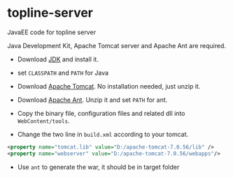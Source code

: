 topline-server
==============

JavaEE code for topline server

Java Development Kit, Apache Tomcat server and Apache Ant are required.

* Download [JDK](http://www.oracle.com/technetwork/java/javase/downloads/index.html) and install it.

* set `CLASSPATH` and `PATH` for Java

* Download [Apache Tomcat](http://tomcat.apache.org/). No installation needed, just unzip it.

* Download [Apache Ant](http://ant.apache.org/). Unzip it and set `PATH` for ant.

* Copy the binary file, configuration files and related dll into `WebContent/tools`.

* Change the two line in `build.xml` according to your tomcat.

```XML
<property name="tomcat.lib" value="D:/apache-tomcat-7.0.56/lib" />
<property name="webserver" value="D:/apache-tomcat-7.0.56/webapps"/>
```

* Use `ant` to generate the war, it should be in target folder

